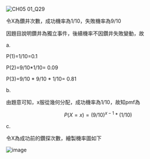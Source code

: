 
![CH05 01_Q29](https://github.com/user-attachments/assets/b2eb16d7-2a8a-4865-805c-9c2b17eeff68)

令X為鑽井次數，成功機率為1/10，失敗機率為9/10

因題目說明鑽井為獨立事件，後續機率不因鑽井失敗變動，故

a. 

P(1)=1/10=0.1

P(2)=9/10*1/10= 0.09

P(3)=9/10 * 9/10 * 1/10= 0.81

b.

由題意可知，x服從幾何分配，成功機率為1/10，故知pmf為

$$P(X=x)=(9/10)^{x-1}*(1/10)$$

c.

令X為成功前的鑽探次數，繪製機率圖如下

![image](https://github.com/user-attachments/assets/9a80a14a-226d-431f-949d-f427c1e9ebe8)
